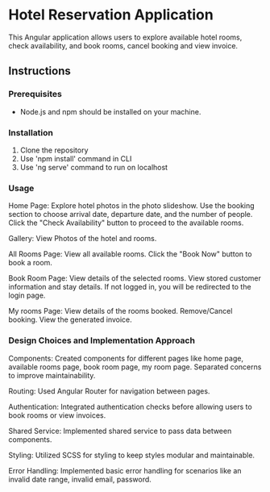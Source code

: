# Hotel Reservation Application

This Angular application allows users to explore available hotel rooms, check availability, and book rooms, cancel booking and view invoice.

## Instructions

### Prerequisites
- Node.js and npm should be installed on your machine.

### Installation

1. Clone the repository
2. Use 'npm install' command in CLI
3. Use 'ng serve' command to run on localhost


### Usage

Home Page:
  Explore hotel photos in the photo slideshow.
  Use the booking section to choose arrival date, departure date, and the number of people.
  Click the "Check Availability" button to proceed to the available rooms.

Gallery:
  View Photos of the hotel and rooms.

All Rooms Page:
  View all available rooms.
  Click the "Book Now" button to book a room.

Book Room Page:
  View details of the selected rooms.
  View stored customer information and stay details.
  If not logged in, you will be redirected to the login page.

My rooms Page:
  View details of the rooms booked.
  Remove/Cancel booking.
  View the generated invoice.


### Design Choices and Implementation Approach

Components:
  Created components for different pages like home page, available rooms page, book room page, my room page.
  Separated concerns to improve maintainability.

Routing:
  Used Angular Router for navigation between pages.

Authentication:
  Integrated authentication checks before allowing users to book rooms or view invoices.

Shared Service:
  Implemented shared service to pass data between components.

Styling:
  Utilized SCSS for styling to keep styles modular and maintainable.

Error Handling:
  Implemented basic error handling for scenarios like an invalid date range, invalid email, password.


